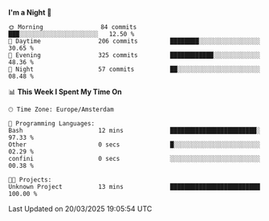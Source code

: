 <!--START_SECTION:waka-->
**I'm a Night 🦉** 

```text
🌞 Morning                84 commits          ███░░░░░░░░░░░░░░░░░░░░░░   12.50 % 
🌆 Daytime                206 commits         ████████░░░░░░░░░░░░░░░░░   30.65 % 
🌃 Evening                325 commits         ████████████░░░░░░░░░░░░░   48.36 % 
🌙 Night                  57 commits          ██░░░░░░░░░░░░░░░░░░░░░░░   08.48 % 
```


📊 **This Week I Spent My Time On** 

```text
🕑︎ Time Zone: Europe/Amsterdam

💬 Programming Languages: 
Bash                     12 mins             ████████████████████████░   97.33 % 
Other                    0 secs              █░░░░░░░░░░░░░░░░░░░░░░░░   02.29 % 
confini                  0 secs              ░░░░░░░░░░░░░░░░░░░░░░░░░   00.38 % 

🐱‍💻 Projects: 
Unknown Project          13 mins             █████████████████████████   100.00 % 
```


 Last Updated on 20/03/2025 19:05:54 UTC
<!--END_SECTION:waka-->

